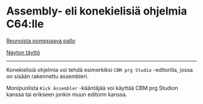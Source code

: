 # Assembly- eli konekielisiä ohjelmia C64:lle

[Reunoista pomppaava pallo](Pomppupallo%20asm.md)

[Nayton täyttö](Nayton%20taytto.md)

---

Konekielisiä ohjelmia voi tehdä esimerkiksi `CBM prg Studio` -editorilla, jossa on sisään rakennettu assembleri.

Monipuolista `Kick Assembler` -kääntäjää voi käyttää CBM prg Studion kanssa tai erikseen jonkin muun editorin kanssa.
